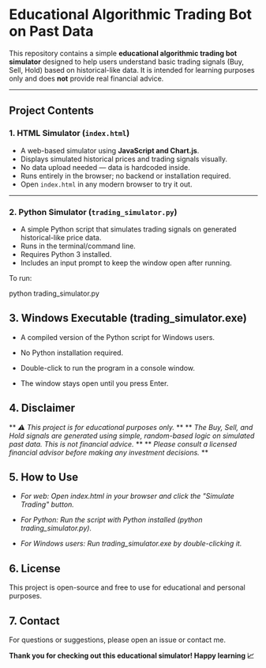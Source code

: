 # Educational Algorithmic Trading Bot on Past Data

This repository contains a simple **educational algorithmic trading bot simulator** designed to help users understand basic trading signals (Buy, Sell, Hold) based on historical-like data. It is intended for learning purposes only and does **not** provide real financial advice.

---

## Project Contents

### 1. HTML Simulator (`index.html`)

- A web-based simulator using **JavaScript and Chart.js**.
- Displays simulated historical prices and trading signals visually.
- No data upload needed — data is hardcoded inside.
- Runs entirely in the browser; no backend or installation required.
- Open `index.html` in any modern browser to try it out.

---

### 2. Python Simulator (`trading_simulator.py`)

- A simple Python script that simulates trading signals on generated historical-like price data.
- Runs in the terminal/command line.
- Requires Python 3 installed.
- Includes an input prompt to keep the window open after running.
  
To run:

python trading_simulator.py


## 3. Windows Executable (trading_simulator.exe)
- A compiled version of the Python script for Windows users.

- No Python installation required.

- Double-click to run the program in a console window.

- The window stays open until you press Enter.


## 4. Disclaimer
** *⚠️ This project is for educational purposes only.* **
** *The Buy, Sell, and Hold signals are generated using simple, random-based logic on simulated past data. This is not financial advice.* **
** *Please consult a licensed financial advisor before making any investment decisions.* **


## 5. How to Use
- *For web: Open index.html in your browser and click the "Simulate Trading" button.*

- *For Python: Run the script with Python installed (python trading_simulator.py).*

- *For Windows users: Run trading_simulator.exe by double-clicking it.*

## 6. License
This project is open-source and free to use for educational and personal purposes.

## 7. Contact
For questions or suggestions, please open an issue or contact me.


**Thank you for checking out this educational simulator! Happy learning 📈**
